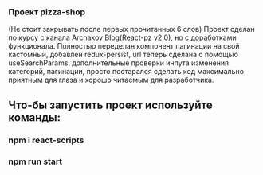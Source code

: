 ### Проект pizza-shop
(Не стоит закрывать после первых прочитанных 6 слов)
Проект сделан по курсу с канала Archakov Blog(React-pz v2.0), но с доработками функционала. Полностью переделан компонент пагинации на свой кастомный, добавлен redux-persist, url теперь сделана с помощью useSearchParams, дополнительные проверки инпута изменения категорий, пагинации, просто постарался сделать код максимально приятным для глаза и хорошо читаемым для разработчика.
## Что-бы запустить проект используйте команды:
### npm i react-scripts
### npm run start

